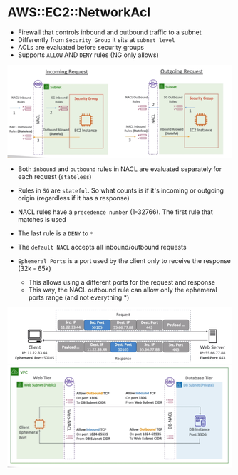 # AWS::EC2::NetworkAcl

- Firewall that controls inbound and outbound traffic to a subnet
- Differently from `Security Group` it sits at `subnet level`
- ACLs are evaluated before security groups
- Supports `ALLOW` AND `DENY` rules (NG only allows)

![NACL](../../../images/vpc-nacl.png)

- Both `inbound` and `outbound` rules in NACL are evaluated separately for each request (`stateless`)
- Rules in `SG` are `stateful`. So what counts is if it's incoming or outgoing origin (regardless if it has a response)

- NACL rules have a `precedence number` (1-32766). The first rule that matches is used
- The last rule is a `DENY` to `*`
- The `default NACL` accepts all inbound/outbound requests

- `Ephemeral Ports` is a port used by the client only to receive the response (32k - 65k)
  - This allows using a different ports for the request and response
  - This way, the NACL outbound rule can allow only the ephemeral ports range (and not everything \*)

![NACL Ports](../../../images/nacl-ephemeral-ports.png)
![NACL Rules](../../../images/nacl-ephemeral-ports-rules.png)
